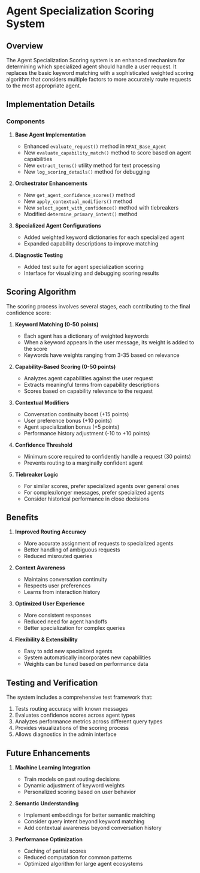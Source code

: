 # Agent Specialization Scoring System

## Overview

The Agent Specialization Scoring system is an enhanced mechanism for determining which specialized agent should handle a user request. It replaces the basic keyword matching with a sophisticated weighted scoring algorithm that considers multiple factors to more accurately route requests to the most appropriate agent.

## Implementation Details

### Components

1. **Base Agent Implementation**
   - Enhanced `evaluate_request()` method in `MPAI_Base_Agent`
   - New `evaluate_capability_match()` method to score based on agent capabilities
   - New `extract_terms()` utility method for text processing
   - New `log_scoring_details()` method for debugging

2. **Orchestrator Enhancements**
   - New `get_agent_confidence_scores()` method
   - New `apply_contextual_modifiers()` method
   - New `select_agent_with_confidence()` method with tiebreakers
   - Modified `determine_primary_intent()` method

3. **Specialized Agent Configurations**
   - Added weighted keyword dictionaries for each specialized agent
   - Expanded capability descriptions to improve matching

4. **Diagnostic Testing**
   - Added test suite for agent specialization scoring
   - Interface for visualizing and debugging scoring results

## Scoring Algorithm

The scoring process involves several stages, each contributing to the final confidence score:

1. **Keyword Matching (0-50 points)**
   - Each agent has a dictionary of weighted keywords
   - When a keyword appears in the user message, its weight is added to the score
   - Keywords have weights ranging from 3-35 based on relevance

2. **Capability-Based Scoring (0-50 points)**
   - Analyzes agent capabilities against the user request
   - Extracts meaningful terms from capability descriptions
   - Scores based on capability relevance to the request

3. **Contextual Modifiers**
   - Conversation continuity boost (+15 points)
   - User preference bonus (+10 points)
   - Agent specialization bonus (+5 points)
   - Performance history adjustment (-10 to +10 points)

4. **Confidence Threshold**
   - Minimum score required to confidently handle a request (30 points)
   - Prevents routing to a marginally confident agent

5. **Tiebreaker Logic**
   - For similar scores, prefer specialized agents over general ones
   - For complex/longer messages, prefer specialized agents
   - Consider historical performance in close decisions

## Benefits

1. **Improved Routing Accuracy**
   - More accurate assignment of requests to specialized agents
   - Better handling of ambiguous requests
   - Reduced misrouted queries

2. **Context Awareness**
   - Maintains conversation continuity
   - Respects user preferences
   - Learns from interaction history

3. **Optimized User Experience**
   - More consistent responses
   - Reduced need for agent handoffs
   - Better specialization for complex queries

4. **Flexibility & Extensibility**
   - Easy to add new specialized agents
   - System automatically incorporates new capabilities
   - Weights can be tuned based on performance data

## Testing and Verification

The system includes a comprehensive test framework that:

1. Tests routing accuracy with known messages
2. Evaluates confidence scores across agent types
3. Analyzes performance metrics across different query types
4. Provides visualizations of the scoring process
5. Allows diagnostics in the admin interface

## Future Enhancements

1. **Machine Learning Integration**
   - Train models on past routing decisions
   - Dynamic adjustment of keyword weights
   - Personalized scoring based on user behavior

2. **Semantic Understanding**
   - Implement embeddings for better semantic matching
   - Consider query intent beyond keyword matching
   - Add contextual awareness beyond conversation history

3. **Performance Optimization**
   - Caching of partial scores
   - Reduced computation for common patterns
   - Optimized algorithm for large agent ecosystems